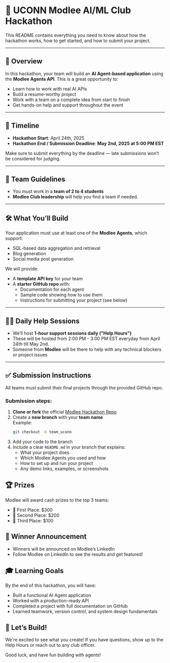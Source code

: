 # 🧠 UCONN Modlee AI/ML Club Hackathon

This README contains everything you need to know about how the hackathon works, how to get started, and how to submit your project.

---

## 📌 Overview

In this hackathon, your team will build an **AI Agent-based application** using the **Modlee Agents API**. This is a great opportunity to:

- Learn how to work with real AI APIs
- Build a resume-worthy project
- Work with a team on a complete idea from start to finish
- Get hands-on help and support throughout the event

---


## 📅 Timeline

- **Hackathon Start**: April 24th, 2025  
- **Hackathon End / Submission Deadline**: **May 2nd, 2025 at 5:00 PM EST**

Make sure to submit everything by the deadline — late submissions won’t be considered for judging.

---

## 👥 Team Guidelines

- You must work in a **team of 2 to 4 students**
- **Modlee Club leadership** will help you find a team if needed.

---

## 🛠️ What You’ll Build

Your application must use at least one of the **Modlee Agents**, which support:

- SQL-based data aggregation and retrieval  
- Blog generation  
- Social media post generation  

We will provide:
- A **template API key** for your team  
- A **starter GitHub repo** with:
  - Documentation for each agent
  - Sample code showing how to use them
  - Instructions for submitting your project (see below)

---

## 🧑‍💻 Daily Help Sessions

- We’ll host **1-hour support sessions daily ("Help Hours")**
- These will be hosted from 2:00 PM - 3:00 PM EST everyday from April 24th till May 2nd.
- Someone from **Modlee** will be there to help with any technical blockers or project issues

---

## ✅ Submission Instructions

All teams must submit their final projects through the provided GitHub repo.

### Submission steps:
1. **Clone or fork** the official [Modlee Hackathon Repo](https://github.com/modlee-ai/uconn_modlee_ai_ml_club_hackathons) 
2. Create a **new branch** with your **team name**  
   Example:  
   ```bash
   git checkout -b team_uconn
   ```
3. Add your code to the branch
4. Include a clear `README.md` in your branch that explains:
    - What your project does
    - Which Modlee Agents you used and how
    - How to set up and run your project
    - Any demo links, examples, or screenshots

## 🏆 Prizes
Modlee will award cash prizes to the top 3 teams:
- 🥇 First Place: $300
- 🥈 Second Place: $200
- 🥉 Third Place: $100

## 📣 Winner Announcement
- Winners will be announced on Modlee’s LinkedIn
- Follow Modlee on LinkedIn to see the results and get featured!

## 🎓 Learning Goals
By the end of this hackathon, you will have:
  - Built a functional AI Agent application
  - Worked with a production-ready API
  - Completed a project with full documentation on GitHub
  - Learned teamwork, version control, and system design fundamentals

## 🚀 Let’s Build!
We're excited to see what you create! If you have questions, show up to the Help Hours or reach out to any club officer.

Good luck, and have fun building with agents!
